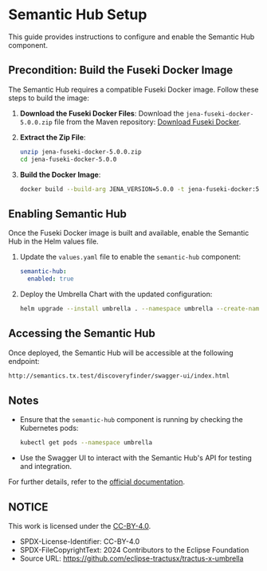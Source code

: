 # Semantic Hub Setup

This guide provides instructions to configure and enable the Semantic Hub component.

## Precondition: Build the Fuseki Docker Image

The Semantic Hub requires a compatible Fuseki Docker image. Follow these steps to build the image:

1. **Download the Fuseki Docker Files**:
   Download the `jena-fuseki-docker-5.0.0.zip` file from the Maven repository:
   [Download Fuseki Docker](https://repo1.maven.org/maven2/org/apache/jena/jena-fuseki-docker/5.0.0/jena-fuseki-docker-5.0.0.zip).

2. **Extract the Zip File**:

   ```bash
   unzip jena-fuseki-docker-5.0.0.zip
   cd jena-fuseki-docker-5.0.0
   ```

3. **Build the Docker Image**:

   ```bash
   docker build --build-arg JENA_VERSION=5.0.0 -t jena-fuseki-docker:5.0.0 --platform linux/amd64 .
   ```

## Enabling Semantic Hub

Once the Fuseki Docker image is built and available, enable the Semantic Hub in the Helm values file.

1. Update the `values.yaml` file to enable the `semantic-hub` component:

   ```yaml
   semantic-hub:
     enabled: true
   ```

2. Deploy the Umbrella Chart with the updated configuration:

   ```bash
   helm upgrade --install umbrella . --namespace umbrella --create-namespace
   ```

## Accessing the Semantic Hub

Once deployed, the Semantic Hub will be accessible at the following endpoint:

```bash
http://semantics.tx.test/discoveryfinder/swagger-ui/index.html
```

## Notes

- Ensure that the `semantic-hub` component is running by checking the Kubernetes pods:

  ```bash
  kubectl get pods --namespace umbrella
  ```

- Use the Swagger UI to interact with the Semantic Hub's API for testing and integration.

For further details, refer to the [official documentation](https://jena.apache.org/documentation/fuseki2/).

## NOTICE

This work is licensed under the [CC-BY-4.0](https://creativecommons.org/licenses/by/4.0/legalcode).

- SPDX-License-Identifier: CC-BY-4.0
- SPDX-FileCopyrightText: 2024 Contributors to the Eclipse Foundation
- Source URL: <https://github.com/eclipse-tractusx/tractus-x-umbrella>
